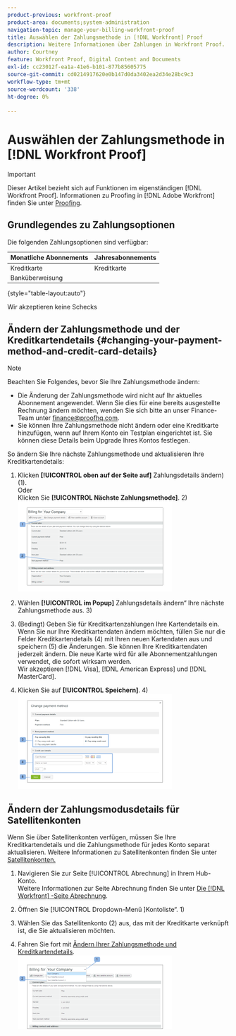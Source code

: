 ```yaml
---
product-previous: workfront-proof
product-area: documents;system-administration
navigation-topic: manage-your-billing-workfront-proof
title: Auswählen der Zahlungsmethode in [!DNL Workfront] Proof
description: Weitere Informationen über Zahlungen in Workfront Proof.
author: Courtney
feature: Workfront Proof, Digital Content and Documents
exl-id: cc23012f-ea1a-41e6-b101-877b85605775
source-git-commit: cd0214917620e0b147d0da3402ea2d34e28bc9c3
workflow-type: tm+mt
source-wordcount: '338'
ht-degree: 0%

---
```


# Auswählen der Zahlungsmethode in [!DNL Workfront Proof]

>[!IMPORTANT]
>
>Dieser Artikel bezieht sich auf Funktionen im eigenständigen [!DNL Workfront Proof]. Informationen zu Proofing in [!DNL Adobe Workfront] finden Sie unter [Proofing](../../../review-and-approve-work/proofing/proofing.md).

## Grundlegendes zu Zahlungsoptionen

Die folgenden Zahlungsoptionen sind verfügbar:

| **Monatliche Abonnements** | **Jahresabonnements** |
|---|---|
| Kreditkarte | Kreditkarte |
| Banküberweisung |  |

{style="table-layout:auto"}

Wir akzeptieren keine Schecks

## Ändern der Zahlungsmethode und der Kreditkartendetails {#changing-your-payment-method-and-credit-card-details}

>[!NOTE]
>
>Beachten Sie Folgendes, bevor Sie Ihre Zahlungsmethode ändern:
>
>* Die Änderung der Zahlungsmethode wird nicht auf Ihr aktuelles Abonnement angewendet. Wenn Sie dies für eine bereits ausgestellte Rechnung ändern möchten, wenden Sie sich bitte an unser Finance-Team unter [finance@proofhq.com](mailto:finance@proofhq.com).
>* Sie können Ihre Zahlungsmethode nicht ändern oder eine Kreditkarte hinzufügen, wenn auf Ihrem Konto ein Testplan eingerichtet ist. Sie können diese Details beim Upgrade Ihres Kontos festlegen.
>



So ändern Sie Ihre nächste Zahlungsmethode und aktualisieren Ihre Kreditkartendetails:

1. Klicken **[!UICONTROL oben auf der Seite auf]** Zahlungsdetails ändern) (1).\
   Oder\
   Klicken Sie **[!UICONTROL Nächste Zahlungsmethode]**. 2)\
   ![Payment_and_CC_details1.png](assets/payment-and-cc-details1-350x205.png)

1. Wählen **[!UICONTROL im Popup]** Zahlungsdetails ändern“ Ihre nächste Zahlungsmethode aus. 3)
1. (Bedingt) Geben Sie für Kreditkartenzahlungen Ihre Kartendetails ein.\
   Wenn Sie nur Ihre Kreditkartendaten ändern möchten, füllen Sie nur die Felder Kreditkartendetails (4) mit Ihren neuen Kartendaten aus und speichern (5) die Änderungen. Sie können Ihre Kreditkartendaten jederzeit ändern. Die neue Karte wird für alle Abonnementzahlungen verwendet, die sofort wirksam werden.\
   Wir akzeptieren [!DNL Visa], [!DNL American Express] und [!DNL MasterCard].

1. Klicken Sie auf **[!UICONTROL Speichern]**. 4)\
   ![Payment_and_CC_details.png](assets/payment-and-cc-details-350x217.png)

## Ändern der Zahlungsmodusdetails für Satellitenkonten

Wenn Sie über Satellitenkonten verfügen, müssen Sie Ihre Kreditkartendetails und die Zahlungsmethode für jedes Konto separat aktualisieren. Weitere Informationen zu Satellitenkonten finden Sie unter [Satellitenkonten.](https://support.workfront.com/hc/en-us/sections/115000921108-Satellite-accounts)

1. Navigieren Sie zur Seite [!UICONTROL Abrechnung] in Ihrem Hub-Konto.\
   Weitere Informationen zur Seite Abrechnung finden Sie unter [Die  [!DNL Workfront] -Seite Abrechnung](../../../workfront-proof/wp-billingsettings/manage-your-billing/wp-billing-page.md).

1. Öffnen Sie [!UICONTROL  Dropdown-Menü ]Kontoliste“. 1)
1. Wählen Sie das Satellitenkonto (2) aus, das mit der Kreditkarte verknüpft ist, die Sie aktualisieren möchten.
1. Fahren Sie fort mit [Ändern Ihrer Zahlungsmethode und Kreditkartendetails](#changing-your-payment-method-and-credit-card-details).\
   ![satellite_account_billing_page.png](assets/satellite-account-billing-page-350x167.png)
